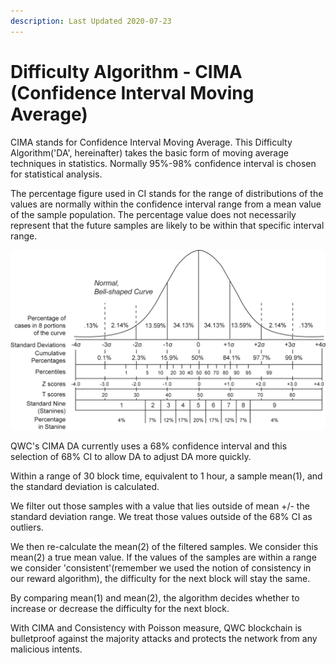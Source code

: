 ```yaml
---
description: Last Updated 2020-07-23
---
```


# Difficulty Algorithm - CIMA \(Confidence Interval Moving Average\)

CIMA stands for Confidence Interval Moving Average. This Difficulty Algorithm\('DA', hereinafter\) takes the basic form of moving average techniques in statistics. Normally 95%-98% confidence interval is chosen for statistical analysis. 

The percentage figure used in CI stands for the range of distributions of the values are normally within the confidence interval range from a mean value of the sample population. The percentage value does not necessarily represent that the future samples are likely to be within that specific interval range.

![A bell-shaped distribution curve diagram with confidence interval from Wikipedia](../../.gitbook/assets/normal_distribution_and_scales.gif)

QWC's CIMA DA currently uses a 68% confidence interval and this selection of 68% CI to allow DA to adjust DA more quickly.

Within a range of 30 block time, equivalent to 1 hour, a sample mean\(1\), and the standard deviation is calculated.

We filter out those samples with a value that lies outside of mean +/- the standard deviation range. We treat those values outside of the 68% CI as outliers.

We then re-calculate the mean\(2\) of the filtered samples. We consider this mean\(2\) a true mean value. If the values of the samples are within a range we consider 'consistent'\(remember we used the notion of consistency in our reward algorithm\), the difficulty for the next block will stay the same.

By comparing mean\(1\) and mean\(2\), the algorithm decides whether to increase or decrease the difficulty for the next block.

With CIMA and Consistency with Poisson measure, QWC blockchain is bulletproof against the majority attacks and protects the network from any malicious intents. 

 

